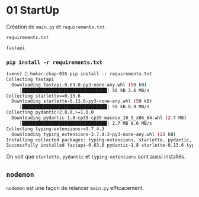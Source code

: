 # 01 StartUp

Création de `main.py` et `requirements.txt`.

`requirements.txt`

```txt
fastapi
```
### `pip install -r requirements.txt`

```bash
(venv) 🧨 hukar:chap-03$ pip install -r requirements.txt
Collecting fastapi
  Downloading fastapi-0.63.0-py3-none-any.whl (50 kB)
     |████████████████████████████████| 50 kB 3.6 MB/s 
Collecting starlette==0.13.6
  Downloading starlette-0.13.6-py3-none-any.whl (59 kB)
     |████████████████████████████████| 59 kB 8.9 MB/s 
Collecting pydantic<2.0.0,>=1.0.0
  Downloading pydantic-1.8-cp39-cp39-macosx_10_9_x86_64.whl (2.7 MB)
     |████████████████████████████████| 2.7 MB 9.6 MB/s 
Collecting typing-extensions>=3.7.4.3
  Downloading typing_extensions-3.7.4.3-py3-none-any.whl (22 kB)
Installing collected packages: typing-extensions, starlette, pydantic, fastapi
Successfully installed fastapi-0.63.0 pydantic-1.8 starlette-0.13.6 typing-extensions-3.7.4.3
```

On voit que `starlette`, `pydantic` et `typing-extensions` sont aussi installés.



## `nodemon`

`nodemon` est une façon de relancer `main.py` efficacement.